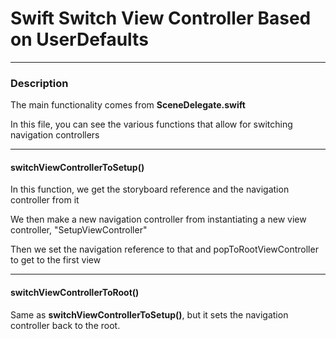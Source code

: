 # Swift Switch View Controller Based on UserDefaults
---

### Description

The main functionality comes from **SceneDelegate.swift**

In this file, you can see the various functions that allow for switching navigation controllers

---

#### switchViewControllerToSetup()

In this function, we get the storyboard reference and the navigation controller from it

We then make a new navigation controller from instantiating a new view controller, "SetupViewController"

Then we set the navigation reference to that and popToRootViewController to get to the first view

---

#### switchViewControllerToRoot()

Same as **switchViewControllerToSetup()**, but it sets the navigation controller back to the root.